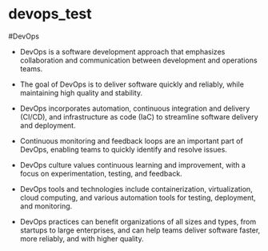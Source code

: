# devops_test

#DevOps
- DevOps is a software development approach that emphasizes collaboration and communication between development and operations teams.


- The goal of DevOps is to deliver software quickly and reliably, while maintaining high quality and stability.


- DevOps incorporates automation, continuous integration and delivery (CI/CD), and infrastructure as code (IaC) to streamline software delivery and deployment.
- Continuous monitoring and feedback loops are an important part of DevOps, enabling teams to quickly identify and resolve issues.
- DevOps culture values continuous learning and improvement, with a focus on experimentation, testing, and feedback.
- DevOps tools and technologies include containerization, virtualization, cloud computing, and various automation tools for testing, deployment, and monitoring.
- DevOps practices can benefit organizations of all sizes and types, from startups to large enterprises, and can help teams deliver software faster, more reliably, and with higher quality.
